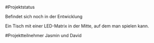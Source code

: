 #Projektstatus

Befindet sich noch in der Entwicklung

Ein Tisch mit einer LED-Matrix in der Mitte, auf dem man spielen kann.

#Projektteilnehmer
Jasmin und David